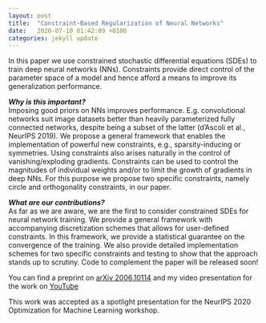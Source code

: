 ```yaml
---
layout: post
title:  "Constraint-Based Regularization of Neural Networks"
date:   2020-07-10 01:42:09 +0100
categories: jekyll update
---
```


In this paper we use constrained stochastic differential equations (SDEs) to train deep neural networks (NNs). Constraints provide direct control of the parameter space of a model and hence afford a means to improve its generalization performance. 

***Why is this important?*** <br>
Imposing good priors on NNs improves performance. E.g. convolutional networks suit image datasets better than heavily parameterized fully connected networks, despite being a subset of the latter (d’Ascoli et al., NeurIPS 2019). We propose a general framework that enables the implementation of powerful new constraints, e.g., sparsity-inducing or symmetries. Using constraints also arises naturally in the control
of vanishing/exploding gradients. Constraints can be used to control the magnitudes of individual
weights and/or to limit the growth of gradients in deep NNs. For this purpose we propose two specific constraints, namely circle and orthogonality constraints, in our paper.  

***What are our contributions?*** <br> 
As far as we are aware, we are the first to consider constrained SDEs for neural network training. We provide a general framework with accompanying discretization schemes that allows for user-defined constraints. In this framework, we provide a statistical guarantee on the convergence of the training. We also provide detailed implementation schemes for two specific constraints and testing to show that the approach stands up to scrutiny. Code to complement the paper will be released soon!

You can find a preprint on [arXiv 2006.10114](https://arxiv.org/abs/2006.10114)
and my video presentation for the work on [YouTube](https://youtu.be/5xhvuNPmCj4)

This work was accepted as a spotlight presentation for the NeurIPS 2020 Optimization for Machine Learning workshop.

